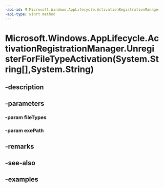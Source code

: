 ```yaml
---
-api-id: M:Microsoft.Windows.AppLifecycle.ActivationRegistrationManager.UnregisterForFileTypeActivation(System.String[],System.String)
-api-type: winrt method
---
```


# Microsoft.Windows.AppLifecycle.ActivationRegistrationManager.UnregisterForFileTypeActivation(System.String[],System.String)

<!--
public static void UnregisterForFileTypeActivation (string[] fileTypes, string exePath);
-->


## -description

## -parameters

### -param fileTypes

### -param exePath

## -remarks

## -see-also

## -examples


